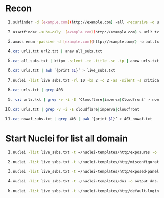 # Recon
1. ```bash
   subfinder -d [example.com](http://example.com) -all -recursive -o url1.txt
2. ```bash
   assetfinder -subs-only  [example.com](http://example.com) > url2.txt
3. ```bash
   amass enum -passive -d [example.com](http://example.com/) -o out.txt
4. ```bash
   cat url1.txt url2.txt | anew all_subs.txt
5. ```bash
   cat all_subs.txt | httpx -silent -td -title -sc -ip | anew urls.txt
6. ```bash
   cat urls.txt | awk ‘{print $1}’ > live_subs.txt
7. ```bash
   nuclei -list live_subs.txt -rl 10 -bs 2 -c 2 -as -silent -s critical,high,medium
8. ```bash
   cat urls.txt | grep 403
9. ```bash
    cat urls.txt | grep -v -i -E ‘Cloudflare|imperva|Cloudfront’ > nowaf_subs.txt
10. ```bash
    cat urls.txt | grep -v -i -E cloudflare|imperva|cloudfront
11. ```bash
    cat nowaf_subs.txt | grep 403 | awk ‘{print $1}’ > 403_nowaf.txt

# Start Nuclei for list all domain
1. ```bash
   nuclei -list live_subs.txt -t ~/nuclei-templates/http/exposures -o output_live_subs.txt
2. ```bash
   nuclei -list live_subs.txt -t ~/nuclei-templates/http/misconfiguration -o output_msc.txt
3. ```bash
   nuclei -list live_subs.txt -t ~/nuclei-templates/http/exposed-panels -o output_ep-live_subs.txt
4. ```bash
   nuclei -list live_subs.txt -t ~/nuclei-templates/dns -o output_dns.txt
5. ```bash
   nuclei -list live_subs.txt -t ~/nuclei-templates/http/default-logins -o output_deflog.txt

